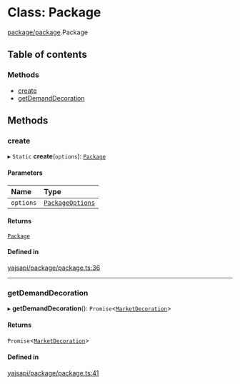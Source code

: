 # Class: Package

[package/package](../modules/package_package.md).Package

## Table of contents

### Methods

- [create](package_package.Package.md#create)
- [getDemandDecoration](package_package.Package.md#getdemanddecoration)

## Methods

### create

▸ `Static` **create**(`options`): [`Package`](package_package.Package.md)

#### Parameters

| Name | Type |
| :------ | :------ |
| `options` | [`PackageOptions`](../interfaces/package_package.PackageOptions.md) |

#### Returns

[`Package`](package_package.Package.md)

#### Defined in

[yajsapi/package/package.ts:36](https://github.com/golemfactory/yajsapi/blob/dec68b9/yajsapi/package/package.ts#L36)

___

### getDemandDecoration

▸ **getDemandDecoration**(): `Promise`<[`MarketDecoration`](../modules/market_builder.md#marketdecoration)\>

#### Returns

`Promise`<[`MarketDecoration`](../modules/market_builder.md#marketdecoration)\>

#### Defined in

[yajsapi/package/package.ts:41](https://github.com/golemfactory/yajsapi/blob/dec68b9/yajsapi/package/package.ts#L41)
